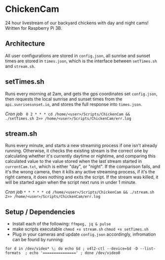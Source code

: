# ChickenCam
24 hour livestream of our backyard chickens with day and night cams! Written for Raspberry Pi 3B.

## Architecture
All user configurations are stored in `config.json`, all sunrise and sunset times are stored in `times.json`, which is the interface between `setTimes.sh` and `stream.sh`.

## setTimes.sh
Runs every morning at 2am, and gets the gps coordinates set `config.json`, then requests the local sunrise and sunset times from the `api.sunrisesunset.io`, and stores the full response into `times.json`.

*Cron job*
``` 0 2 * * * cd /home/<user>/Scripts/ChickenCam && ./setTimes.sh 2>> /home/<user>/Scripts/ChickenCam/err.log```

## stream.sh
Runs every minute, and starts a new streaming process if one isn't already running. Otherwise, it checks the existing stream is the correct one by calculating whether it's currently daytime or nightime, and comparing this calculated value to the value stored when the last stream started in `currentCam.txt`, which is either "day", or "night". If the comparison fails, and it's the wrong camera, then it kills any active streaming process, if it's the right camera, it does nothing and exits the script. If the stream was killed, it will be started again when the script next runs in under 1 minute.

*Cron job*
```* * * * * cd /home/<user>/Scripts/ChickenCam && ./stream.sh 2>> /home/<user>/Scripts/ChickenCam/err.log```

## Setup / Dependencies
- Install each of the following:
```ffmpeg, jq & pulse```
- make scripts executable 
```chmod +x stream.sh```
```chmod +x setTimes.sh```
- Plug in your cameras and update `config.json` accordingly, infromation can be found by running:

```for d in /dev/video* \; do echo $d ; v4l2-ctl --device=$d -D --list-formats  ; echo '===============' ; done /dev/video0```
